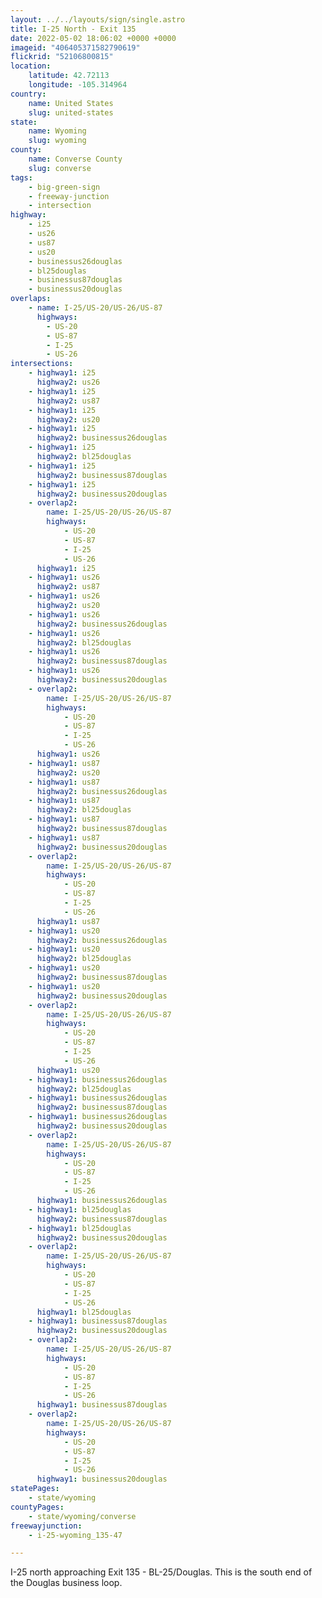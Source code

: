 ```yaml
---
layout: ../../layouts/sign/single.astro
title: I-25 North - Exit 135
date: 2022-05-02 18:06:02 +0000 +0000
imageid: "406405371582790619"
flickrid: "52106800815"
location:
    latitude: 42.72113
    longitude: -105.314964
country:
    name: United States
    slug: united-states
state:
    name: Wyoming
    slug: wyoming
county:
    name: Converse County
    slug: converse
tags:
    - big-green-sign
    - freeway-junction
    - intersection
highway:
    - i25
    - us26
    - us87
    - us20
    - businessus26douglas
    - bl25douglas
    - businessus87douglas
    - businessus20douglas
overlaps:
    - name: I-25/US-20/US-26/US-87
      highways:
        - US-20
        - US-87
        - I-25
        - US-26
intersections:
    - highway1: i25
      highway2: us26
    - highway1: i25
      highway2: us87
    - highway1: i25
      highway2: us20
    - highway1: i25
      highway2: businessus26douglas
    - highway1: i25
      highway2: bl25douglas
    - highway1: i25
      highway2: businessus87douglas
    - highway1: i25
      highway2: businessus20douglas
    - overlap2:
        name: I-25/US-20/US-26/US-87
        highways:
            - US-20
            - US-87
            - I-25
            - US-26
      highway1: i25
    - highway1: us26
      highway2: us87
    - highway1: us26
      highway2: us20
    - highway1: us26
      highway2: businessus26douglas
    - highway1: us26
      highway2: bl25douglas
    - highway1: us26
      highway2: businessus87douglas
    - highway1: us26
      highway2: businessus20douglas
    - overlap2:
        name: I-25/US-20/US-26/US-87
        highways:
            - US-20
            - US-87
            - I-25
            - US-26
      highway1: us26
    - highway1: us87
      highway2: us20
    - highway1: us87
      highway2: businessus26douglas
    - highway1: us87
      highway2: bl25douglas
    - highway1: us87
      highway2: businessus87douglas
    - highway1: us87
      highway2: businessus20douglas
    - overlap2:
        name: I-25/US-20/US-26/US-87
        highways:
            - US-20
            - US-87
            - I-25
            - US-26
      highway1: us87
    - highway1: us20
      highway2: businessus26douglas
    - highway1: us20
      highway2: bl25douglas
    - highway1: us20
      highway2: businessus87douglas
    - highway1: us20
      highway2: businessus20douglas
    - overlap2:
        name: I-25/US-20/US-26/US-87
        highways:
            - US-20
            - US-87
            - I-25
            - US-26
      highway1: us20
    - highway1: businessus26douglas
      highway2: bl25douglas
    - highway1: businessus26douglas
      highway2: businessus87douglas
    - highway1: businessus26douglas
      highway2: businessus20douglas
    - overlap2:
        name: I-25/US-20/US-26/US-87
        highways:
            - US-20
            - US-87
            - I-25
            - US-26
      highway1: businessus26douglas
    - highway1: bl25douglas
      highway2: businessus87douglas
    - highway1: bl25douglas
      highway2: businessus20douglas
    - overlap2:
        name: I-25/US-20/US-26/US-87
        highways:
            - US-20
            - US-87
            - I-25
            - US-26
      highway1: bl25douglas
    - highway1: businessus87douglas
      highway2: businessus20douglas
    - overlap2:
        name: I-25/US-20/US-26/US-87
        highways:
            - US-20
            - US-87
            - I-25
            - US-26
      highway1: businessus87douglas
    - overlap2:
        name: I-25/US-20/US-26/US-87
        highways:
            - US-20
            - US-87
            - I-25
            - US-26
      highway1: businessus20douglas
statePages:
    - state/wyoming
countyPages:
    - state/wyoming/converse
freewayjunction:
    - i-25-wyoming_135-47

---
```

I-25 north approaching Exit 135 - BL-25/Douglas.  This is the south end of the Douglas business loop.
